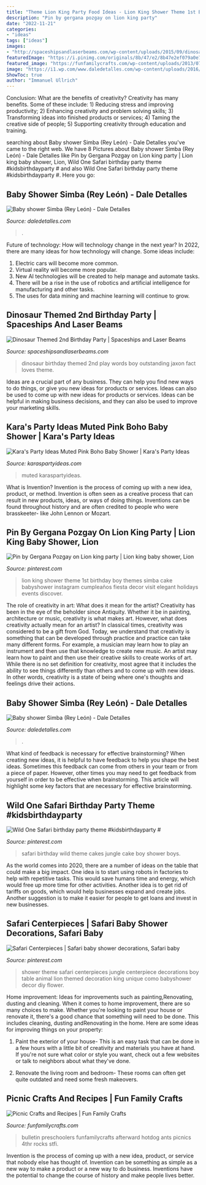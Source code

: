 ```yaml
---
title: "Theme Lion King Party Food Ideas - Lion King Shower Theme 1st Birthday Boy Themes Simba Cake Babyshower Instagram Cumpleaños Fiesta Decor Visit Elegant Holidays Events Discover"
description: "Pin by gergana pozgay on lion king party"
date: "2022-11-21"
categories:
- "ideas"
tags: ["ideas"]
images:
- "http://spaceshipsandlaserbeams.com/wp-content/uploads/2015/09/dinosaur-birthday-party-ideas-440-1-600x600.jpg"
featuredImage: "https://i.pinimg.com/originals/8b/47/e2/8b47e2ef079a0e7685dc11437f384210.jpg"
featured_image: "https://funfamilycrafts.com/wp-content/uploads/2013/07/picnic-crafts.jpg"
image: "https://i1.wp.com/www.daledetalles.com/wp-content/uploads/2016/07/baby-shower-simba9.jpg"
ShowToc: true
author: "Immanuel Ullrich"
---
```



Conclusion: What are the benefits of creativity?
Creativity has many benefits. Some of these include: 1) Reducing stress and improving productivity; 2) Enhancing creativity and problem solving skills; 3) Transforming ideas into finished products or services; 4) Taming the creative side of people; 5) Supporting creativity through education and training.

	

		
searching about Baby shower Simba (Rey León) - Dale Detalles you've came to the right web. We have 8 Pictures about Baby shower Simba (Rey León) - Dale Detalles like Pin by Gergana Pozgay on Lion king party | Lion king baby shower, Lion, Wild One Safari birthday party theme #kidsbirthdayparty # and also Wild One Safari birthday party theme #kidsbirthdayparty #. Here you go:
		
    
## Baby Shower Simba (Rey León) - Dale Detalles

<img loading=lazy src="https://i0.wp.com/www.daledetalles.com/wp-content/uploads/2016/07/baby-shower-simba4.jpg" onerror="this.onerror=null;this.src='https://tse2.mm.bing.net/th?id=OIP.HZ-8LaHvDd-k4_XEyda1hwHaLH&amp;pid=15.1';" alt="Baby shower Simba (Rey León) - Dale Detalles">

_Source: daledetalles.com_

>. 

	

Future of technology: How will technology change in the next year?
In 2022, there are many ideas for how technology will change. Some ideas include:
1. Electric cars will become more common.
2. Virtual reality will become more popular. 
3. New AI technologies will be created to help manage and automate tasks. 
4. There will be a rise in the use of robotics and artificial intelligence for manufacturing and other tasks. 
5. The uses for data mining and machine learning will continue to grow.

    
## Dinosaur Themed 2nd Birthday Party | Spaceships And Laser Beams

<img loading=lazy src="http://spaceshipsandlaserbeams.com/wp-content/uploads/2015/09/dinosaur-birthday-party-ideas-440-1-600x600.jpg" onerror="this.onerror=null;this.src='https://tse1.mm.bing.net/th?id=OIP.ADFQ5Lbbt74g-U3__pybaQHaHa&amp;pid=15.1';" alt="Dinosaur Themed 2nd Birthday Party | Spaceships and Laser Beams">

_Source: spaceshipsandlaserbeams.com_

>dinosaur birthday themed 2nd play words boy outstanding jaxon fact loves theme. 

	

Ideas are a crucial part of any business. They can help you find new ways to do things, or give you new ideas for products or services. Ideas can also be used to come up with new ideas for products or services. Ideas can be helpful in making business decisions, and they can also be used to improve your marketing skills.

    
## Kara&#039;s Party Ideas Muted Pink Boho Baby Shower | Kara&#039;s Party Ideas

<img loading=lazy src="https://karaspartyideas.com/wp-content/uploads/2020/11/Muted-Pink-Boho-Baby-Shower-via-Karas-Party-Ideas-KarasPartyIdeas.com8_-683x1024.jpg" onerror="this.onerror=null;this.src='https://tse1.mm.bing.net/th?id=OIP.jt0NE2sf5o2lhRLPCyHfJAHaLG&amp;pid=15.1';" alt="Kara&#039;s Party Ideas Muted Pink Boho Baby Shower | Kara&#039;s Party Ideas">

_Source: karaspartyideas.com_

>muted karaspartyideas. 

	

What is Invention?
Invention is the process of coming up with a new idea, product, or method. Invention is often seen as a creative process that can result in new products, ideas, or ways of doing things. Inventions can be found throughout history and are often credited to people who were brasskeeter- like John Lennon or Mozart.

    
## Pin By Gergana Pozgay On Lion King Party | Lion King Baby Shower, Lion

<img loading=lazy src="https://i.pinimg.com/originals/8b/47/e2/8b47e2ef079a0e7685dc11437f384210.jpg" onerror="this.onerror=null;this.src='https://tse1.mm.bing.net/th?id=OIP.p2QvQ-UndCirJEx-2kqr0wHaI5&amp;pid=15.1';" alt="Pin by Gergana Pozgay on Lion king party | Lion king baby shower, Lion">

_Source: pinterest.com_

>lion king shower theme 1st birthday boy themes simba cake babyshower instagram cumpleaños fiesta decor visit elegant holidays events discover. 

	

The role of creativity in art: What does it mean for the artist?
Creativity has been in the eye of the beholder since Antiquity. Whether it be in painting, architecture or music, creativity is what makes art. However, what does creativity actually mean for an artist? In classical times, creativity was considered to be a gift from God. Today, we understand that creativity is something that can be developed through practice and practice can take many different forms. For example, a musician may learn how to play an instrument and then use that knowledge to create new music. An artist may learn how to paint and then use their creative skills to create works of art. While there is no set definition for creativity, most agree that it includes the ability to see things differently than others and to come up with new ideas. In other words, creativity is a state of being where one's thoughts and feelings drive their actions.

    
## Baby Shower Simba (Rey León) - Dale Detalles

<img loading=lazy src="https://i1.wp.com/www.daledetalles.com/wp-content/uploads/2016/07/baby-shower-simba9.jpg" onerror="this.onerror=null;this.src='https://tse4.mm.bing.net/th?id=OIP.hIWwVo0E3AbJxJ3yuZHBtgHaLL&amp;pid=15.1';" alt="Baby shower Simba (Rey León) - Dale Detalles">

_Source: daledetalles.com_

>. 

	

What kind of feedback is necessary for effective brainstorming?
When creating new ideas, it is helpful to have feedback to help you shape the best ideas. Sometimes this feedback can come from others in your team or from a piece of paper. However, other times you may need to get feedback from yourself in order to be effective when brainstorming. This article will highlight some key factors that are necessary for effective brainstorming.

    
## Wild One Safari Birthday Party Theme #kidsbirthdayparty #

<img loading=lazy src="https://i.pinimg.com/736x/6a/86/4d/6a864dd31bea6c6cc6652eaaf8147780.jpg" onerror="this.onerror=null;this.src='https://tse1.mm.bing.net/th?id=OIP.JlZTmCQhZpsbfVDSESpwVAHaJ3&amp;pid=15.1';" alt="Wild One Safari birthday party theme #kidsbirthdayparty #">

_Source: pinterest.com_

>safari birthday wild theme cakes jungle cake boy shower boys. 

	

As the world comes into 2020, there are a number of ideas on the table that could make a big impact. One idea is to start using robots in factories to help with repetitive tasks. This would save humans time and energy, which would free up more time for other activities. Another idea is to get rid of tariffs on goods, which would help businesses expand and create jobs. Another suggestion is to make it easier for people to get loans and invest in new businesses.

    
## Safari Centerpieces | Safari Baby Shower Decorations, Safari Baby

<img loading=lazy src="https://i.pinimg.com/736x/0d/e7/70/0de770e91e64e652b46c7cc2d12ec60f--baby-theme-safari-theme.jpg" onerror="this.onerror=null;this.src='https://tse4.mm.bing.net/th?id=OIP.hXVIgZFW5Y-VTa47-y9kVgHaFj&amp;pid=15.1';" alt="Safari Centerpieces | Safari baby shower decorations, Safari baby">

_Source: pinterest.com_

>shower theme safari centerpieces jungle centerpiece decorations boy table animal lion themed decoration king unique como babyshower decor diy flower. 

	

Home improvement: Ideas for improvements such as painting,Renovating, dusting and cleaning.
When it comes to home improvement, there are so many choices to make. Whether you're looking to paint your house or renovate it, there's a good chance that something will need to be done. This includes cleaning, dusting andRenovating in the home. Here are some ideas for improving things on your property: 
1. Paint the exterior of your house- This is an easy task that can be done in a few hours with a little bit of creativity and materials you have at hand. If you're not sure what color or style you want, check out a few websites or talk to neighbors about what they've done. 

2. Renovate the living room and bedroom- These rooms can often get quite outdated and need some fresh makeovers.

    
## Picnic Crafts And Recipes | Fun Family Crafts

<img loading=lazy src="https://funfamilycrafts.com/wp-content/uploads/2013/07/picnic-crafts.jpg" onerror="this.onerror=null;this.src='https://tse4.mm.bing.net/th?id=OIP.ZyukUrS1QNqZDEFHnJpATAHaKE&amp;pid=15.1';" alt="Picnic Crafts and Recipes | Fun Family Crafts">

_Source: funfamilycrafts.com_

>bulletin preschoolers funfamilycrafts afterward hotdog ants picnics 4thr rocks stfi. 

	

Invention is the process of coming up with a new idea, product, or service that nobody else has thought of. Invention can be something as simple as a new way to make a product or a new way to do business. Inventions have the potential to change the course of history and make people lives better.


